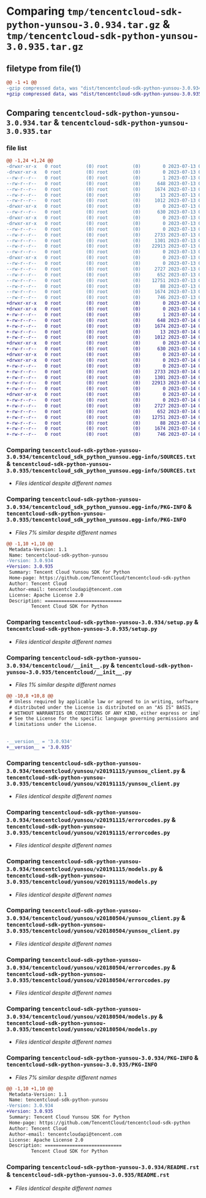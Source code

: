 # Comparing `tmp/tencentcloud-sdk-python-yunsou-3.0.934.tar.gz` & `tmp/tencentcloud-sdk-python-yunsou-3.0.935.tar.gz`

## filetype from file(1)

```diff
@@ -1 +1 @@
-gzip compressed data, was "dist/tencentcloud-sdk-python-yunsou-3.0.934.tar", last modified: Thu Jul 13 00:39:03 2023, max compression
+gzip compressed data, was "dist/tencentcloud-sdk-python-yunsou-3.0.935.tar", last modified: Fri Jul 14 00:46:31 2023, max compression
```

## Comparing `tencentcloud-sdk-python-yunsou-3.0.934.tar` & `tencentcloud-sdk-python-yunsou-3.0.935.tar`

### file list

```diff
@@ -1,24 +1,24 @@
-drwxr-xr-x   0 root         (0) root         (0)        0 2023-07-13 00:39:03.000000 tencentcloud-sdk-python-yunsou-3.0.934/
-drwxr-xr-x   0 root         (0) root         (0)        0 2023-07-13 00:39:03.000000 tencentcloud-sdk-python-yunsou-3.0.934/tencentcloud_sdk_python_yunsou.egg-info/
--rw-r--r--   0 root         (0) root         (0)        1 2023-07-13 00:39:03.000000 tencentcloud-sdk-python-yunsou-3.0.934/tencentcloud_sdk_python_yunsou.egg-info/dependency_links.txt
--rw-r--r--   0 root         (0) root         (0)      648 2023-07-13 00:39:03.000000 tencentcloud-sdk-python-yunsou-3.0.934/tencentcloud_sdk_python_yunsou.egg-info/SOURCES.txt
--rw-r--r--   0 root         (0) root         (0)     1674 2023-07-13 00:39:03.000000 tencentcloud-sdk-python-yunsou-3.0.934/tencentcloud_sdk_python_yunsou.egg-info/PKG-INFO
--rw-r--r--   0 root         (0) root         (0)       13 2023-07-13 00:39:03.000000 tencentcloud-sdk-python-yunsou-3.0.934/tencentcloud_sdk_python_yunsou.egg-info/top_level.txt
--rw-r--r--   0 root         (0) root         (0)     1012 2023-07-13 00:39:03.000000 tencentcloud-sdk-python-yunsou-3.0.934/setup.py
-drwxr-xr-x   0 root         (0) root         (0)        0 2023-07-13 00:39:03.000000 tencentcloud-sdk-python-yunsou-3.0.934/tencentcloud/
--rw-r--r--   0 root         (0) root         (0)      630 2023-07-13 00:39:03.000000 tencentcloud-sdk-python-yunsou-3.0.934/tencentcloud/__init__.py
-drwxr-xr-x   0 root         (0) root         (0)        0 2023-07-13 00:39:03.000000 tencentcloud-sdk-python-yunsou-3.0.934/tencentcloud/yunsou/
-drwxr-xr-x   0 root         (0) root         (0)        0 2023-07-13 00:39:03.000000 tencentcloud-sdk-python-yunsou-3.0.934/tencentcloud/yunsou/v20191115/
--rw-r--r--   0 root         (0) root         (0)        0 2023-07-13 00:39:03.000000 tencentcloud-sdk-python-yunsou-3.0.934/tencentcloud/yunsou/v20191115/__init__.py
--rw-r--r--   0 root         (0) root         (0)     2733 2023-07-13 00:39:03.000000 tencentcloud-sdk-python-yunsou-3.0.934/tencentcloud/yunsou/v20191115/yunsou_client.py
--rw-r--r--   0 root         (0) root         (0)     1301 2023-07-13 00:39:03.000000 tencentcloud-sdk-python-yunsou-3.0.934/tencentcloud/yunsou/v20191115/errorcodes.py
--rw-r--r--   0 root         (0) root         (0)    22913 2023-07-13 00:39:03.000000 tencentcloud-sdk-python-yunsou-3.0.934/tencentcloud/yunsou/v20191115/models.py
--rw-r--r--   0 root         (0) root         (0)        0 2023-07-13 00:39:03.000000 tencentcloud-sdk-python-yunsou-3.0.934/tencentcloud/yunsou/__init__.py
-drwxr-xr-x   0 root         (0) root         (0)        0 2023-07-13 00:39:03.000000 tencentcloud-sdk-python-yunsou-3.0.934/tencentcloud/yunsou/v20180504/
--rw-r--r--   0 root         (0) root         (0)        0 2023-07-13 00:39:03.000000 tencentcloud-sdk-python-yunsou-3.0.934/tencentcloud/yunsou/v20180504/__init__.py
--rw-r--r--   0 root         (0) root         (0)     2727 2023-07-13 00:39:03.000000 tencentcloud-sdk-python-yunsou-3.0.934/tencentcloud/yunsou/v20180504/yunsou_client.py
--rw-r--r--   0 root         (0) root         (0)      652 2023-07-13 00:39:03.000000 tencentcloud-sdk-python-yunsou-3.0.934/tencentcloud/yunsou/v20180504/errorcodes.py
--rw-r--r--   0 root         (0) root         (0)    12751 2023-07-13 00:39:03.000000 tencentcloud-sdk-python-yunsou-3.0.934/tencentcloud/yunsou/v20180504/models.py
--rw-r--r--   0 root         (0) root         (0)       88 2023-07-13 00:39:03.000000 tencentcloud-sdk-python-yunsou-3.0.934/setup.cfg
--rw-r--r--   0 root         (0) root         (0)     1674 2023-07-13 00:39:03.000000 tencentcloud-sdk-python-yunsou-3.0.934/PKG-INFO
--rw-r--r--   0 root         (0) root         (0)      746 2023-07-13 00:39:03.000000 tencentcloud-sdk-python-yunsou-3.0.934/README.rst
+drwxr-xr-x   0 root         (0) root         (0)        0 2023-07-14 00:46:31.000000 tencentcloud-sdk-python-yunsou-3.0.935/
+drwxr-xr-x   0 root         (0) root         (0)        0 2023-07-14 00:46:31.000000 tencentcloud-sdk-python-yunsou-3.0.935/tencentcloud_sdk_python_yunsou.egg-info/
+-rw-r--r--   0 root         (0) root         (0)        1 2023-07-14 00:46:31.000000 tencentcloud-sdk-python-yunsou-3.0.935/tencentcloud_sdk_python_yunsou.egg-info/dependency_links.txt
+-rw-r--r--   0 root         (0) root         (0)      648 2023-07-14 00:46:31.000000 tencentcloud-sdk-python-yunsou-3.0.935/tencentcloud_sdk_python_yunsou.egg-info/SOURCES.txt
+-rw-r--r--   0 root         (0) root         (0)     1674 2023-07-14 00:46:31.000000 tencentcloud-sdk-python-yunsou-3.0.935/tencentcloud_sdk_python_yunsou.egg-info/PKG-INFO
+-rw-r--r--   0 root         (0) root         (0)       13 2023-07-14 00:46:31.000000 tencentcloud-sdk-python-yunsou-3.0.935/tencentcloud_sdk_python_yunsou.egg-info/top_level.txt
+-rw-r--r--   0 root         (0) root         (0)     1012 2023-07-14 00:46:31.000000 tencentcloud-sdk-python-yunsou-3.0.935/setup.py
+drwxr-xr-x   0 root         (0) root         (0)        0 2023-07-14 00:46:31.000000 tencentcloud-sdk-python-yunsou-3.0.935/tencentcloud/
+-rw-r--r--   0 root         (0) root         (0)      630 2023-07-14 00:46:31.000000 tencentcloud-sdk-python-yunsou-3.0.935/tencentcloud/__init__.py
+drwxr-xr-x   0 root         (0) root         (0)        0 2023-07-14 00:46:31.000000 tencentcloud-sdk-python-yunsou-3.0.935/tencentcloud/yunsou/
+drwxr-xr-x   0 root         (0) root         (0)        0 2023-07-14 00:46:31.000000 tencentcloud-sdk-python-yunsou-3.0.935/tencentcloud/yunsou/v20191115/
+-rw-r--r--   0 root         (0) root         (0)        0 2023-07-14 00:46:31.000000 tencentcloud-sdk-python-yunsou-3.0.935/tencentcloud/yunsou/v20191115/__init__.py
+-rw-r--r--   0 root         (0) root         (0)     2733 2023-07-14 00:46:31.000000 tencentcloud-sdk-python-yunsou-3.0.935/tencentcloud/yunsou/v20191115/yunsou_client.py
+-rw-r--r--   0 root         (0) root         (0)     1301 2023-07-14 00:46:31.000000 tencentcloud-sdk-python-yunsou-3.0.935/tencentcloud/yunsou/v20191115/errorcodes.py
+-rw-r--r--   0 root         (0) root         (0)    22913 2023-07-14 00:46:31.000000 tencentcloud-sdk-python-yunsou-3.0.935/tencentcloud/yunsou/v20191115/models.py
+-rw-r--r--   0 root         (0) root         (0)        0 2023-07-14 00:46:31.000000 tencentcloud-sdk-python-yunsou-3.0.935/tencentcloud/yunsou/__init__.py
+drwxr-xr-x   0 root         (0) root         (0)        0 2023-07-14 00:46:31.000000 tencentcloud-sdk-python-yunsou-3.0.935/tencentcloud/yunsou/v20180504/
+-rw-r--r--   0 root         (0) root         (0)        0 2023-07-14 00:46:31.000000 tencentcloud-sdk-python-yunsou-3.0.935/tencentcloud/yunsou/v20180504/__init__.py
+-rw-r--r--   0 root         (0) root         (0)     2727 2023-07-14 00:46:31.000000 tencentcloud-sdk-python-yunsou-3.0.935/tencentcloud/yunsou/v20180504/yunsou_client.py
+-rw-r--r--   0 root         (0) root         (0)      652 2023-07-14 00:46:31.000000 tencentcloud-sdk-python-yunsou-3.0.935/tencentcloud/yunsou/v20180504/errorcodes.py
+-rw-r--r--   0 root         (0) root         (0)    12751 2023-07-14 00:46:31.000000 tencentcloud-sdk-python-yunsou-3.0.935/tencentcloud/yunsou/v20180504/models.py
+-rw-r--r--   0 root         (0) root         (0)       88 2023-07-14 00:46:31.000000 tencentcloud-sdk-python-yunsou-3.0.935/setup.cfg
+-rw-r--r--   0 root         (0) root         (0)     1674 2023-07-14 00:46:31.000000 tencentcloud-sdk-python-yunsou-3.0.935/PKG-INFO
+-rw-r--r--   0 root         (0) root         (0)      746 2023-07-14 00:46:31.000000 tencentcloud-sdk-python-yunsou-3.0.935/README.rst
```

### Comparing `tencentcloud-sdk-python-yunsou-3.0.934/tencentcloud_sdk_python_yunsou.egg-info/SOURCES.txt` & `tencentcloud-sdk-python-yunsou-3.0.935/tencentcloud_sdk_python_yunsou.egg-info/SOURCES.txt`

 * *Files identical despite different names*

### Comparing `tencentcloud-sdk-python-yunsou-3.0.934/tencentcloud_sdk_python_yunsou.egg-info/PKG-INFO` & `tencentcloud-sdk-python-yunsou-3.0.935/tencentcloud_sdk_python_yunsou.egg-info/PKG-INFO`

 * *Files 7% similar despite different names*

```diff
@@ -1,10 +1,10 @@
 Metadata-Version: 1.1
 Name: tencentcloud-sdk-python-yunsou
-Version: 3.0.934
+Version: 3.0.935
 Summary: Tencent Cloud Yunsou SDK for Python
 Home-page: https://github.com/TencentCloud/tencentcloud-sdk-python
 Author: Tencent Cloud
 Author-email: tencentcloudapi@tencent.com
 License: Apache License 2.0
 Description: ============================
         Tencent Cloud SDK for Python
```

### Comparing `tencentcloud-sdk-python-yunsou-3.0.934/setup.py` & `tencentcloud-sdk-python-yunsou-3.0.935/setup.py`

 * *Files identical despite different names*

### Comparing `tencentcloud-sdk-python-yunsou-3.0.934/tencentcloud/__init__.py` & `tencentcloud-sdk-python-yunsou-3.0.935/tencentcloud/__init__.py`

 * *Files 1% similar despite different names*

```diff
@@ -10,8 +10,8 @@
 # Unless required by applicable law or agreed to in writing, software
 # distributed under the License is distributed on an "AS IS" BASIS,
 # WITHOUT WARRANTIES OR CONDITIONS OF ANY KIND, either express or implied.
 # See the License for the specific language governing permissions and
 # limitations under the License.
 
 
-__version__ = '3.0.934'
+__version__ = '3.0.935'
```

### Comparing `tencentcloud-sdk-python-yunsou-3.0.934/tencentcloud/yunsou/v20191115/yunsou_client.py` & `tencentcloud-sdk-python-yunsou-3.0.935/tencentcloud/yunsou/v20191115/yunsou_client.py`

 * *Files identical despite different names*

### Comparing `tencentcloud-sdk-python-yunsou-3.0.934/tencentcloud/yunsou/v20191115/errorcodes.py` & `tencentcloud-sdk-python-yunsou-3.0.935/tencentcloud/yunsou/v20191115/errorcodes.py`

 * *Files identical despite different names*

### Comparing `tencentcloud-sdk-python-yunsou-3.0.934/tencentcloud/yunsou/v20191115/models.py` & `tencentcloud-sdk-python-yunsou-3.0.935/tencentcloud/yunsou/v20191115/models.py`

 * *Files identical despite different names*

### Comparing `tencentcloud-sdk-python-yunsou-3.0.934/tencentcloud/yunsou/v20180504/yunsou_client.py` & `tencentcloud-sdk-python-yunsou-3.0.935/tencentcloud/yunsou/v20180504/yunsou_client.py`

 * *Files identical despite different names*

### Comparing `tencentcloud-sdk-python-yunsou-3.0.934/tencentcloud/yunsou/v20180504/errorcodes.py` & `tencentcloud-sdk-python-yunsou-3.0.935/tencentcloud/yunsou/v20180504/errorcodes.py`

 * *Files identical despite different names*

### Comparing `tencentcloud-sdk-python-yunsou-3.0.934/tencentcloud/yunsou/v20180504/models.py` & `tencentcloud-sdk-python-yunsou-3.0.935/tencentcloud/yunsou/v20180504/models.py`

 * *Files identical despite different names*

### Comparing `tencentcloud-sdk-python-yunsou-3.0.934/PKG-INFO` & `tencentcloud-sdk-python-yunsou-3.0.935/PKG-INFO`

 * *Files 7% similar despite different names*

```diff
@@ -1,10 +1,10 @@
 Metadata-Version: 1.1
 Name: tencentcloud-sdk-python-yunsou
-Version: 3.0.934
+Version: 3.0.935
 Summary: Tencent Cloud Yunsou SDK for Python
 Home-page: https://github.com/TencentCloud/tencentcloud-sdk-python
 Author: Tencent Cloud
 Author-email: tencentcloudapi@tencent.com
 License: Apache License 2.0
 Description: ============================
         Tencent Cloud SDK for Python
```

### Comparing `tencentcloud-sdk-python-yunsou-3.0.934/README.rst` & `tencentcloud-sdk-python-yunsou-3.0.935/README.rst`

 * *Files identical despite different names*

